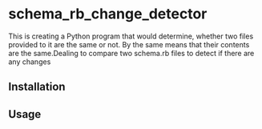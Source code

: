 

# schema_rb_change_detector

This is creating a Python program that would determine, whether two files provided to it are the same or not.
By the same means that their contents are the same.Dealing to compare two schema.rb files to detect if there are any changes

## Installation



## Usage

```python
